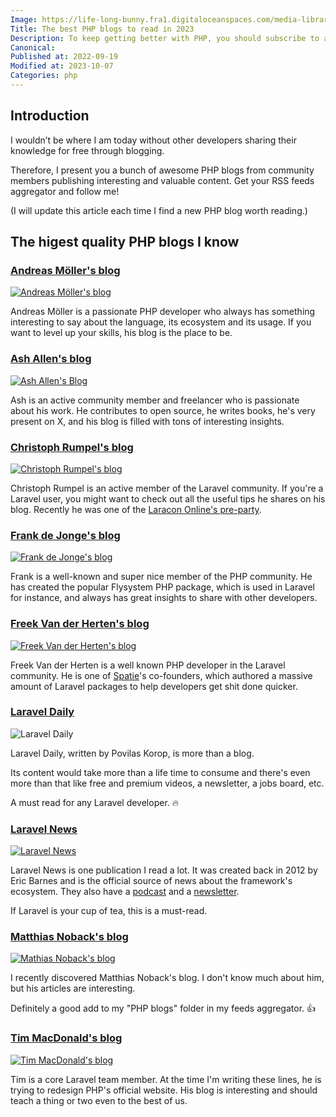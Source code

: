 ```yaml
---
Image: https://life-long-bunny.fra1.digitaloceanspaces.com/media-library/production/7/learning_h3gjog.jpg
Title: The best PHP blogs to read in 2023
Description: To keep getting better with PHP, you should subscribe to as many quality blogs as possible. In this article, I share the ones I often read myself.
Canonical: 
Published at: 2022-09-19
Modified at: 2023-10-07
Categories: php
---
```


## Introduction

I wouldn’t be where I am today without other developers sharing their knowledge for free through blogging.

Therefore, I present you a bunch of awesome PHP blogs from community members publishing interesting and valuable content. Get your RSS feeds aggregator and follow me!

(I will update this article each time I find a new PHP blog worth reading.)

## The higest quality PHP blogs I know

### [Andreas Möller's blog](https://localheinz.com/articles/)

[![Andreas Möller's blog](https://life-long-bunny.fra1.digitaloceanspaces.com/media-library/production/78/conversions/CleanShot_2023-05-05_at_12.13.10_2x_dryyn7-medium.jpg)](https://localheinz.com/articles/)

Andreas Möller is a passionate PHP developer who always has something interesting to say about the language, its ecosystem and its usage. If you want to level up your skills, his blog is the place to be.

### [Ash Allen's blog](https://ashallendesign.co.uk/blog)

[![Ash Allen's Blog](https://life-long-bunny.fra1.digitaloceanspaces.com/media-library/production/189/conversions/kEQcZlIFwpCKgWSptOjy4PJrw8CLu3-metaQ2xlYW5TaG90IDIwMjMtMTAtMDcgYXQgMTAuMDcuMzZAMngucG5n--medium.jpg)](https://ashallendesign.co.uk/blog)

Ash is an active community member and freelancer who is passionate about his work. He contributes to open source, he writes books, he's very present on X, and his blog is filled with tons of interesting insights.

### [Christoph Rumpel's blog](https://christoph-rumpel.com)

[![Christoph Rumpel's blog](https://life-long-bunny.fra1.digitaloceanspaces.com/media-library/production/79/conversions/Screenshot_2022-09-19_at_21.05.50_k7dcj7-medium.jpg)](https://christoph-rumpel.com)

Christoph Rumpel is an active member of the Laravel community. If you're a Laravel user, you might want to check out all the useful tips he shares on his blog. Recently he was one of the [Laracon Online's pre-party](https://www.youtube.com/watch?v=3Bzb5fsn4Jo).

### [Frank de Jonge's blog](https://blog.frankdejonge.nl)

[![Frank de Jonge's blog](https://life-long-bunny.fra1.digitaloceanspaces.com/media-library/production/80/conversions/CleanShot_2023-09-02_at_13.03.02_2x_ckej1q-medium.jpg)](https://blog.frankdejonge.nl)

Frank is a well-known and super nice member of the PHP community. He has created the popular Flysystem PHP package, which is used in Laravel for instance, and always has great insights to share with other developers.

### [Freek Van der Herten's blog](https://freek.dev)

[![Freek Van der Herten's blog](https://life-long-bunny.fra1.digitaloceanspaces.com/media-library/production/81/conversions/Screenshot_2022-09-19_at_21.00.55_nvjgqr-medium.jpg)](https://freek.dev)

Freek Van der Herten is a well known PHP developer in the Laravel community. He is one of [Spatie](https://spatie.be)'s co-founders, which authored a massive amount of Laravel packages to help developers get shit done quicker.

### [Laravel Daily](https://laraveldaily.com)

![Laravel Daily](https://life-long-bunny.fra1.digitaloceanspaces.com/media-library/production/82/conversions/laraveldaily.com__s5v4he-medium.jpg)

Laravel Daily, written by Povilas Korop, is more than a blog.

Its content would take more than a life time to consume and there's even more than that like free and premium videos, a newsletter, a jobs board, etc. 

A must read for any Laravel developer. 🔥

### [Laravel News](https://laravel-news.com)

[![Laravel News](https://life-long-bunny.fra1.digitaloceanspaces.com/media-library/production/83/conversions/CleanShot_2023-08-17_at_16.41.11_2x_fmrchb-medium.jpg)](https://laravel-news.com)

Laravel News is one publication I read a lot. It was created back in 2012 by Eric Barnes and is the official source of news about the framework's ecosystem. They also have a [podcast](https://laravel-news.com/podcast) and a [newsletter](https://laravel-news.com/newsletter).

If Laravel is your cup of tea, this is a must-read.

### [Matthias Noback's blog](https://matthiasnoback.nl/archives/)

[![Mathias Noback's blog](https://life-long-bunny.fra1.digitaloceanspaces.com/media-library/production/84/conversions/Screenshot_2022-09-19_at_21.27.05_v8zfxv-medium.jpg)](https://matthiasnoback.nl/archives/)

I recently discovered Matthias Noback's blog. I don't know much about him, but his articles are interesting.

Definitely a good add to my "PHP blogs" folder in my feeds aggregator. 👍

### [Tim MacDonald's blog](https://timacdonald.me)

[![Tim MacDonald's blog](https://life-long-bunny.fra1.digitaloceanspaces.com/media-library/production/85/conversions/CleanShot_2023-09-02_at_15.29.49_2x_fx4n0e-medium.jpg)](https://timacdonald.me)

Tim is a core Laravel team member. At the time I'm writing these lines, he is trying to redesign PHP's official website. His blog is interesting and should teach a thing or two even to the best of us.